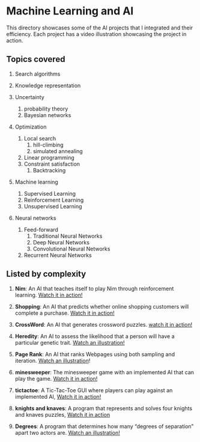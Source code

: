# Machine Learning and AI

This directory showcases some of the AI projects that I integrated and their efficiency. Each project has a video illustration showcasing the project in action.

## Topics covered

1. Search algorithms

2. Knowledge representation

3. Uncertainty

   1. probability theory
   2. Bayesian networks

4. Optimization

   1. Local search
      1. hill-climbing
      2. simulated annealing
   2. Linear programming
   3. Constraint satisfaction
      1. Backtracking

5. Machine learning
   1. Supervised Learning
   2. Reinforcement Learning
   3. Unsupervised Learning

6. Neural networks
   1. Feed-forward
      1. Traditional Neural Networks
      2. Deep Neural Networks
      3. Convolutional Neural Networks
   2. Recurrent Neural Networks

## Listed by complexity

1. **Nim**: An AI that teaches itself to play Nim through reinforcement learning. [Watch it in action!](https://youtu.be/htNaL07k5H0)

2. **Shopping**: An AI that predicts whether online shopping customers will complete a purchase. [Watch it in action!](https://youtu.be/GIOaLuQ9TCg)

3. **CrossWord**: An AI that generates crossword puzzles. [watch it in action!](https://youtu.be/iuapVK6R4yg)

4. **Heredity**: An AI to assess the likelihood that a person will have a particular genetic trait. [Watch an illustration!](https://youtu.be/s8RXy5BAfZ8)

5. **Page Rank**: An AI that ranks Webpages using both sampling and iteration. [Watch an illustration](https://youtu.be/0Kni74X-CrI)!

6. **minesweeper**: The minesweeper game with an implemented AI that can play the game. [Watch it in action!](https://youtu.be/tlMrZHnrZ_w)

7. **tictactoe**: A Tic-Tac-Toe GUI where players can play against an implemented AI, [Watch it in action!](https://youtu.be/2pN998DBFAk)

8. **knights and knaves**: A program that represents and solves four knights and knaves puzzles, [Watch it in action](https://youtu.be/W2CIwfBTtzc)

9. **Degrees**: A program that determines how many “degrees of separation” apart two actors are. [Watch an illustration!](https://www.youtube.com/watch?v=CRNSMGsmEqo&t=8s)
